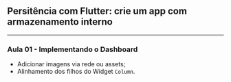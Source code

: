 ## Persitência com Flutter: crie um app com armazenamento interno
---

### Aula 01 - Implementando o Dashboard

- Adicionar imagens via rede ou assets;
- Alinhamento dos filhos do Widget `Column`.